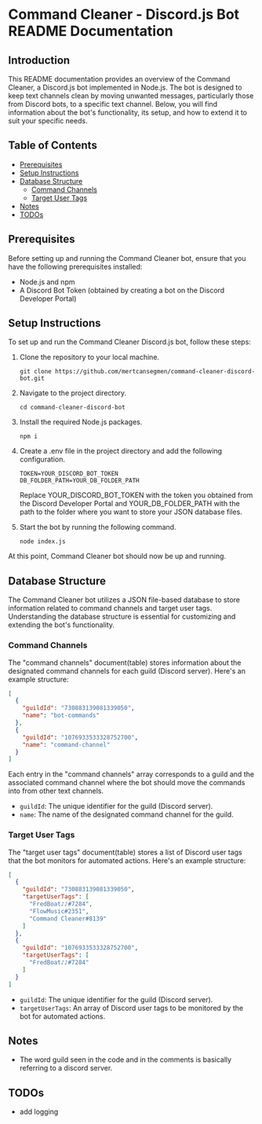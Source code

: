 # Command Cleaner - Discord.js Bot README Documentation

## Introduction

This README documentation provides an overview of the Command Cleaner, a Discord.js bot implemented in Node.js. The bot is designed to keep text channels clean by moving unwanted messages, particularly those from Discord bots, to a specific text channel. Below, you will find information about the bot's functionality, its setup, and how to extend it to suit your specific needs.

## Table of Contents

* [Prerequisites](#prerequisites)
* [Setup Instructions](#setup-instructions)
* [Database Structure](#database-structure)
  * [Command Channels](#command-channels)
  * [Target User Tags](#target-user-tags)
* [Notes](#notes)
* [TODOs](#todos)

## Prerequisites

Before setting up and running the Command Cleaner bot, ensure that you have the following prerequisites installed:

* Node.js and npm
* A Discord Bot Token (obtained by creating a bot on the Discord Developer Portal)

## Setup Instructions

To set up and run the Command Cleaner Discord.js bot, follow these steps:

1. Clone the repository to your local machine.

    ```shell
    git clone https://github.com/mertcansegmen/command-cleaner-discord-bot.git
    ```

1. Navigate to the project directory.

    ```shell
    cd command-cleaner-discord-bot
    ```

1. Install the required Node.js packages.

    ```shell
    npm i
    ```

1. Create a .env file in the project directory and add the following configuration.

    ```shell
    TOKEN=YOUR_DISCORD_BOT_TOKEN
    DB_FOLDER_PATH=YOUR_DB_FOLDER_PATH
    ```

    Replace YOUR_DISCORD_BOT_TOKEN with the token you obtained from the Discord Developer Portal and YOUR_DB_FOLDER_PATH with the path to the folder where you want to store your JSON database files.

1. Start the bot by running the following command.

    ```shell
    node index.js
    ```

At this point, Command Cleaner bot should now be up and running.

## Database Structure

The Command Cleaner bot utilizes a JSON file-based database to store information related to command channels and target user tags. Understanding the database structure is essential for customizing and extending the bot's functionality.

### Command Channels

The "command channels" document(table) stores information about the designated command channels for each guild (Discord server). Here's an example structure:

```json
[
  { 
    "guildId": "730883139081339050", 
    "name": "bot-commands" 
  },
  { 
    "guildId": "1076933533328752700", 
    "name": "command-channel" 
  }
]
```

Each entry in the "command channels" array corresponds to a guild and the associated command channel where the bot should move the commands into from other text channels.

* `guildId`: The unique identifier for the guild (Discord server).
* `name`: The name of the designated command channel for the guild.

### Target User Tags

The "target user tags" document(table) stores a list of Discord user tags that the bot monitors for automated actions. Here's an example structure:

```json
[
  {
    "guildId": "730883139081339050",
    "targetUserTags": [
      "FredBoat♪♪#7284", 
      "FlowMusic#2351", 
      "Command Cleaner#8139"
    ]
  },
  { 
    "guildId": "1076933533328752700", 
    "targetUserTags": [
      "FredBoat♪♪#7284"
    ]
  }
]
```

* `guildId`: The unique identifier for the guild (Discord server).
* `targetUserTags`: An array of Discord user tags to be monitored by the bot for automated actions.

## Notes

* The word guild seen in the code and in the comments is basically referring to a discord server.

## TODOs

* add logging
